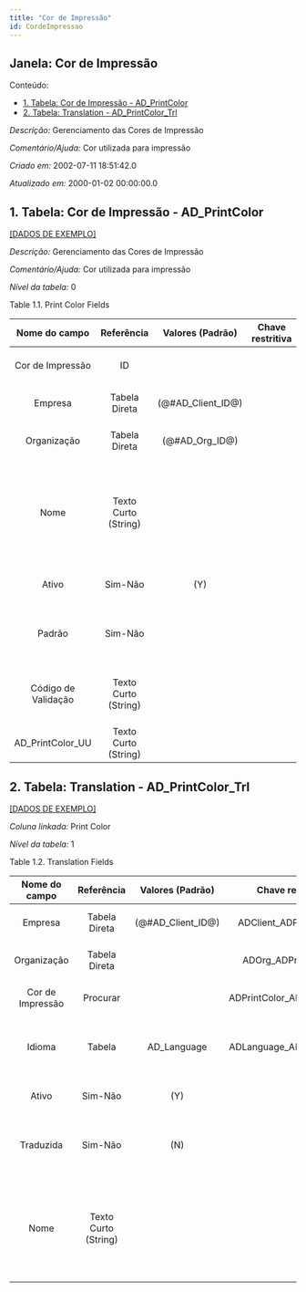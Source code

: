 ```yaml
---
title: "Cor de Impressão"
id: CordeImpressao
---
```

<div id="d38222e1" class="section chapter">

<div class="titlepage">

<div>

<div>

## Janela: Cor de Impressão

</div>

</div>

</div>

<div class="toc">

<div class="toc-title">

Conteúdo:

</div>

  - <span class="section">[1. Tabela: Cor de Impressão -
    AD\_PrintColor](#d38222e22)</span>
  - <span class="section">[2. Tabela: Translation -
    AD\_PrintColor\_Trl](#d38222e182)</span>

</div>

<span class="emphasis">*Descrição:* </span> Gerenciamento das Cores de
Impressão

<span class="emphasis">*Comentário/Ajuda:* </span>Cor utilizada para
impressão

<span class="emphasis"> *Criado em:* </span>2002-07-11 18:51:42.0

<span class="emphasis">*Atualizado em:* </span>2000-01-02 00:00:00.0

<div id="d38222e22" class="section section">

<div class="titlepage">

<div>

<div>

## 1. Tabela: Cor de Impressão - AD\_PrintColor

</div>

</div>

</div>

[\[DADOS DE EXEMPLO\]](data/AD_PrintColor_data)

<span class="emphasis">*Descrição:*</span> Gerenciamento das Cores de
Impressão

<span class="emphasis">*Comentário/Ajuda:* </span> Cor utilizada para
impressão

<span class="emphasis">*Nível da tabela:* </span>0

</div>

<div id="d38222e39" class="table">

<div class="table-title">

Table 1.1. Print Color
Fields

</div>

<div class="table-contents">

|    Nome do campo    |      Referência      |   Valores (Padrão)   | Chave restritiva |                Regra de validação                |               Descrição               |                                                               Comentário/Ajuda                                                               |
| :-----------------: | :------------------: | :------------------: | :--------------: | :----------------------------------------------: | :-----------------------------------: | :------------------------------------------------------------------------------------------------------------------------------------------: |
|  Cor de Impressão   |          ID          |                      |                  |                                                  |  Color used for printing and display  |                                                     Colors used for printing and display                                                     |
|       Empresa       |    Tabela Direta     | (@\#AD\_Client\_ID@) |                  |        AD\_Client.AD\_Client\_ID \< \> 0         |  (semelhante ao primeiro relatório)   |                                                             (ver o mesmo acima)                                                              |
|     Organização     |    Tabela Direta     |  (@\#AD\_Org\_ID@)   |                  | (AD\_Org.IsSummary='N' OR AD\_Org.AD\_Org\_ID=0) |  (semelhante ao primeiro relatório)   |                                                             (ver o mesmo acima)                                                              |
|        Nome         | Texto Curto (String) |                      |                  |                                                  | Alphanumeric identifier of the entity | The name of an entity (record) is used as an default search option in addition to the search key. The name is up to 60 characters in length. |
|        Ativo        |       Sim-Não        |         (Y)          |                  |                                                  |  (semelhante ao primeiro relatório)   |                                                             (ver o mesmo acima)                                                              |
|       Padrão        |       Sim-Não        |                      |                  |                                                  |             Default value             |                                The Default Checkbox indicates if this record will be used as a default value.                                |
| Código de Validação | Texto Curto (String) |                      |                  |                                                  |            Validation Code            |                                    The Validation Code displays the date, time and message of the error.                                     |
| AD\_PrintColor\_UU  | Texto Curto (String) |                      |                  |                                                  |                                       |                                                                                                                                              |

</div>

</div>

  

<div id="d38222e182" class="section section">

<div class="titlepage">

<div>

<div>

## 2. Tabela: Translation - AD\_PrintColor\_Trl

</div>

</div>

</div>

[\[DADOS DE EXEMPLO\]](data/AD_PrintColor_Trl_data)

<span class="emphasis">*Coluna linkada:* </span> Print Color

<span class="emphasis">*Nível da tabela:* </span>1

</div>

<div id="d38222e195" class="table">

<div class="table-title">

Table 1.2. Translation
Fields

</div>

<div class="table-contents">

|  Nome do campo   |      Referência      |   Valores (Padrão)   |       Chave restritiva        |                                  Regra de validação                                   |               Descrição               |                                                               Comentário/Ajuda                                                               |
| :--------------: | :------------------: | :------------------: | :---------------------------: | :-----------------------------------------------------------------------------------: | :-----------------------------------: | :------------------------------------------------------------------------------------------------------------------------------------------: |
|     Empresa      |    Tabela Direta     | (@\#AD\_Client\_ID@) |   ADClient\_ADPrintColorTrl   | AD\_Client.AD\_Client\_ID \< \> 0 <span class="emphasis">*ReadOnly Logic*</span>: 1=1 |  (semelhante ao primeiro relatório)   |                                                             (ver o mesmo acima)                                                              |
|   Organização    |    Tabela Direta     |                      |    ADOrg\_ADPrintColorTrl     |                                                                                       |  (semelhante ao primeiro relatório)   |                                                             (ver o mesmo acima)                                                              |
| Cor de Impressão |       Procurar       |                      | ADPrintColor\_ADPrintColorTrl |                                                                                       |  Color used for printing and display  |                                                     Colors used for printing and display                                                     |
|      Idioma      |        Tabela        |     AD\_Language     |  ADLanguage\_ADPrintColorTrl  |                                                                                       |       Language for this entity        |                                    The Language identifies the language to use for display and formatting                                    |
|      Ativo       |       Sim-Não        |         (Y)          |                               |                                                                                       |  (semelhante ao primeiro relatório)   |                                                             (ver o mesmo acima)                                                              |
|    Traduzida     |       Sim-Não        |         (N)          |                               |                                                                                       |       This column is translated       |                                       The Translated checkbox indicates if this column is translated.                                        |
|       Nome       | Texto Curto (String) |                      |                               |                                                                                       | Alphanumeric identifier of the entity | The name of an entity (record) is used as an default search option in addition to the search key. The name is up to 60 characters in length. |

</div>

</div>

  

</div>

